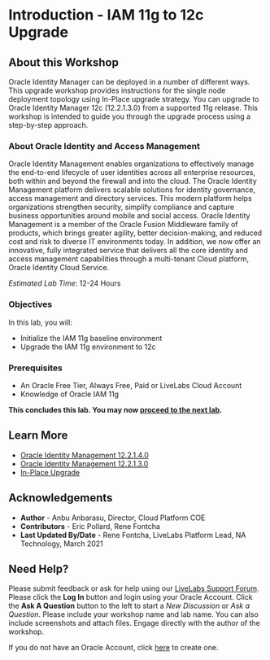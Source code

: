 # Introduction - IAM 11g to 12c Upgrade

## About this Workshop

Oracle Identity Manager can be deployed in a number of different ways. This upgrade workshop provides instructions for the single node deployment topology using In-Place upgrade strategy. You can upgrade to Oracle Identity Manager 12c (12.2.1.3.0) from a supported 11g release. This workshop is intended to guide you through the upgrade process using a step-by-step approach.  

### About Oracle Identity and Access Management
Oracle Identity Management enables organizations to effectively manage the end-to-end lifecycle of user identities across all enterprise resources, both within and beyond the firewall and into the cloud. The Oracle Identity Management platform delivers scalable solutions for identity governance, access management and directory services. This modern platform helps organizations strengthen security, simplify compliance and capture business opportunities around mobile and social access.
Oracle Identity Management is a member of the Oracle Fusion Middleware family of products, which brings greater agility, better decision-making, and reduced cost and risk to diverse IT environments today.
In addition, we now offer an innovative, fully integrated service that delivers all the core identity and access management capabilities through a multi-tenant Cloud platform, Oracle Identity Cloud Service.

*Estimated Lab Time*: 12-24 Hours

### Objectives
In this lab, you will:
* Initialize the IAM 11g baseline environment
* Upgrade the IAM 11g environment to 12c

### Prerequisites
* An Oracle Free Tier, Always Free, Paid or LiveLabs Cloud Account
* Knowledge of Oracle IAM 11g

**This concludes this lab. You may now [proceed to the next lab](#next).**

## Learn More
* [Oracle Identity Management 12.2.1.4.0](https://docs.oracle.com/en/middleware/idm/suite/12.2.1.4/index.html)
* [Oracle Identity Management 12.2.1.3.0](https://docs.oracle.com/en/middleware/idm/suite/12.2.1.3/index.html)
* [In-Place Upgrade](https://docs.oracle.com/en/middleware/fusion-middleware/iamus/place-upgrade-strategies.html#GUID-9F906AE2-5BDF-426D-A97C-AC546ABFBD28)

## Acknowledgements
* **Author** - Anbu Anbarasu, Director, Cloud Platform COE  
* **Contributors** -  Eric Pollard, Rene Fontcha  
* **Last Updated By/Date** - Rene Fontcha, LiveLabs Platform Lead, NA Technology, March 2021

## Need Help?
Please submit feedback or ask for help using our [LiveLabs Support Forum](https://community.oracle.com/tech/developers/categories/livelabsdiscussions). Please click the **Log In** button and login using your Oracle Account. Click the **Ask A Question** button to the left to start a *New Discussion* or *Ask a Question*.  Please include your workshop name and lab name.  You can also include screenshots and attach files.  Engage directly with the author of the workshop.

If you do not have an Oracle Account, click [here](https://profile.oracle.com/myprofile/account/create-account.jspx) to create one.
